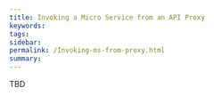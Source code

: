 ```yaml
---
title: Invoking a Micro Service from an API Proxy
keywords:
tags:
sidebar: 
permalink: /Invoking-ms-from-proxy.html
summary:
---
```


TBD

